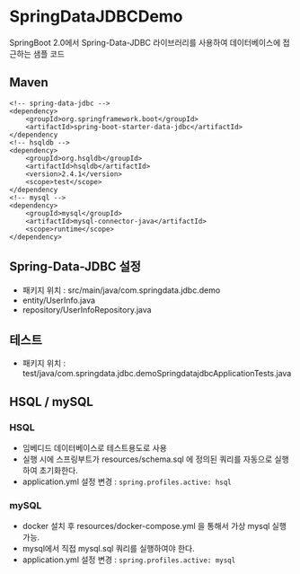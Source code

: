 # SpringDataJDBCDemo
SpringBoot 2.0에서 Spring-Data-JDBC 라이브러리를 사용하여 데이터베이스에 접근하는 샘플 코드

## Maven
```
<!-- spring-data-jdbc -->
<dependency>
    <groupId>org.springframework.boot</groupId>
    <artifactId>spring-boot-starter-data-jdbc</artifactId>
</dependency
<!-- hsqldb -->
<dependency>
    <groupId>org.hsqldb</groupId>
    <artifactId>hsqldb</artifactId>
    <version>2.4.1</version>
    <scope>test</scope>
</dependency
<!-- mysql -->
<dependency>
    <groupId>mysql</groupId>
    <artifactId>mysql-connector-java</artifactId>
    <scope>runtime</scope>
</dependency>
```

## Spring-Data-JDBC 설정
* 패키지 위치 : src/main/java/com.springdata.jdbc.demo
* entity/UserInfo.java
* repository/UserInfoRepository.java

## 테스트
* 패키지 위치 : test/java/com.springdata.jdbc.demoSpringdatajdbcApplicationTests.java

## HSQL / mySQL 

### HSQL
* 임베디드 데이터베이스로 테스트용도로 사용
* 실행 시에 스프링부트가 resources/schema.sql 에 정의된 쿼리를 자동으로 실행하여 초기화한다.
* application.yml 설정 변경 : `spring.profiles.active: hsql`

### mySQL
* docker 설치 후 resources/docker-compose.yml 을 통해서 가상 mysql 실행가능.
* mysql에서 직접 mysql.sql 쿼리를 실행하여야 한다.
* application.yml 설정 변경 : `spring.profiles.active: mysql`
